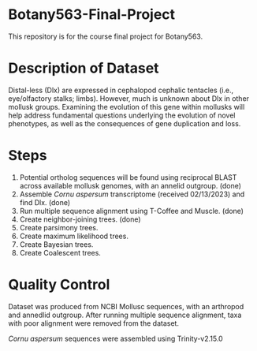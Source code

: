 # Botany563-Final-Project

This repository is for the course final project for Botany563.

# Description of Dataset

Distal-less (Dlx) are expressed in cephalopod cephalic tentacles (i.e., eye/olfactory stalks; limbs). However, much is unknown about Dlx in other mollusk groups. Examining the evolution of this gene within mollusks will help address fundamental questions underlying the evolution of novel phenotypes, as well as the consequences of gene duplication and loss.

# Steps

1) Potential ortholog sequences will be found using reciprocal BLAST across available mollusk genomes, with an annelid outgroup. (done)
2) Assemble *Cornu aspersum* transcriptome (received 02/13/2023) and find Dlx. (done)
3) Run multiple sequence alignment using T-Coffee and Muscle. (done)
4) Create neighbor-joining trees. (done)
5) Create parsimony trees.
6) Create maximum likelihood trees.
7) Create Bayesian trees.
8) Create Coalescent trees.

# Quality Control

Dataset was produced from NCBI Mollusc sequences, with an arthropod and annedlid outgroup. After running multiple sequence alignment, taxa with poor alignment were removed from the dataset.

*Cornu aspersum* sequences were assembled using Trinity-v2.15.0